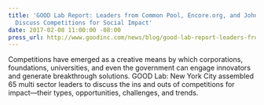 ```yaml
---
title: 'GOOD Lab Report: Leaders from Common Pool, Encore.org, and Johnson & Johnson
  Discuss Competitions for Social Impact'
date: 2017-02-08 11:00:00 -08:00
press_url: http://www.goodinc.com/news/blog/good-lab-report-leaders-from-common-pool-encoreorg-and-johnson--johnson-discuss-competitions-for-social-impact
---
```


Competitions have emerged as a creative means by which corporations, foundations, universities, and even the government can engage innovators and generate breakthrough solutions. GOOD Lab: New York City assembled 65 multi sector leaders to discuss the ins and outs of competitions for impact—their types, opportunities, challenges, and trends.
